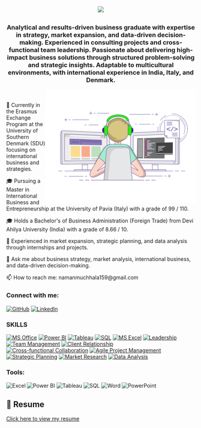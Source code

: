 <h1 align="center">
    <img src="https://readme-typing-svg.herokuapp.com/?font=Righteous&size=35&center=true&vCenter=true&width=700&height=70&duration=4000&lines=Hi+There!+👋;+I'm+Naman+Muchhala!;+Business+Graduate!" />
</h1>

<h3 align="center">Analytical and results-driven business graduate with expertise in strategy, market expansion, and      data-driven decision-making. Experienced in consulting projects and cross-functional team leadership. Passionate about delivering high-impact business solutions through structured problem-solving and strategic insights. Adaptable to multicultural environments, with international experience in India, Italy, and Denmark.</h3>


<img align="right" alt="Coding" width="400" src="https://raw.githubusercontent.com/devSouvik/devSouvik/master/gif3.gif">



<div style="margin-top: 3rem">
    <div style="flex: 1; ">
        <p>🚀 Currently in the Erasmus Exchange Program at the University of Southern Denmark (SDU) focusing on international business and strategies.</p>
        <p>🎓 Pursuing a Master in International Business and Entrepreneurship at the University of Pavia (Italy) with a grade of 99 / 110.</p>
        <p>🎓 Holds a Bachelor's of Business Administration (Foreign Trade) from Devi Ahilya University (India) with a grade of 8.66 / 10.</p>
        <p>💼 Experienced in market expansion, strategic planning, and data analysis through internships and projects.</p>
        <p>💬 Ask me about business strategy, market analysis, international business, and data-driven decision-making.</p>
        <p>📫 How to reach me: namanmuchhala159@gmail.com</p>
    </div>
</div>

<h3 align="left">Connect with me:</h3>
<p align="left">
    <a href="https://github.com/namanmuchhala01" target="_blank"><img align="center" src="https://github.com/DevMadhup/DevMadhup/blob/main/github.gif" alt="GitHub" height="55" width="55" /></a>
    <a href="https://www.linkedin.com/in/naman-muchhala-jsg/" target="_blank"><img align="center" src="https://github.com/DevMadhup/DevMadhup/blob/main/372102050_LINKEDIN_ICON_TRANSPARENT_1080.gif" alt="LinkedIn" height="55" width="50" /></a>
</p>

<h3 align="left">SKILLS</h3>

[![MS Office](https://img.shields.io/badge/MS_Office-D83027?style=for-the-badge&logo=microsoft-office&logoColor=white)](https://www.microsoft.com/en-us/microsoft-365/microsoft-office)
[![Power BI](https://img.shields.io/badge/Power_BI-F2C80F?style=for-the-badge&logo=powerbi&logoColor=black)](https://powerbi.microsoft.com/en-us/)
[![Tableau](https://img.shields.io/badge/Tableau-E97627?style=for-the-badge&logo=tableau&logoColor=white)](https://www.tableau.com/)
[![SQL](https://img.shields.io/badge/SQL-4479A1?style=for-the-badge&logo=mysql&logoColor=white)](https://www.mysql.com/)
[![MS Excel](https://img.shields.io/badge/MS_Excel-217346?style=for-the-badge&logo=microsoft-excel&logoColor=white)](https://www.microsoft.com/en-us/microsoft-365/excel)
[![Leadership](https://img.shields.io/badge/Leadership-007BFF?style=for-the-badge&logo=star&logoColor=white)](https://en.wikipedia.org/wiki/Leadership)
[![Team Management](https://img.shields.io/badge/Team_Management-28A745?style=for-the-badge&logo=people&logoColor=white)](https://en.wikipedia.org/wiki/Team_management)
[![Client Relationship](https://img.shields.io/badge/Client_Relationship-FFC107?style=for-the-badge&logo=handshake&logoColor=black)](https://en.wikipedia.org/wiki/Customer_relationship_management)
[![Cross-functional Collaboration](https://img.shields.io/badge/Cross_functional_Collaboration-17A2B8?style=for-the-badge&logo=users&logoColor=white)](https://en.wikipedia.org/wiki/Cross-functional_team)
[![Agile Project Management](https://img.shields.io/badge/Agile_Project_Management-6C757D?style=for-the-badge&logo=tasks&logoColor=white)](https://en.wikipedia.org/wiki/Agile_software_development)
[![Strategic Planning](https://img.shields.io/badge/Strategic_Planning-007BFF?style=for-the-badge&logo=chart-line&logoColor=white)](https://en.wikipedia.org/wiki/Strategic_planning)
[![Market Research](https://img.shields.io/badge/Market_Research-28A745?style=for-the-badge&logo=search&logoColor=white)](https://en.wikipedia.org/wiki/Market_research)
[![Data Analysis](https://img.shields.io/badge/Data_Analysis-FFC107?style=for-the-badge&logo=chart-bar&logoColor=black)](https://en.wikipedia.org/wiki/Data_analysis)

<h3 align="left">Tools:</h3>
<p align="left">
    <img src="https://img.icons8.com/color/48/000000/microsoft-excel-2019--v1.png" alt="Excel" width="48" height="48"/>
    <img src="https://github.com/user-attachments/assets/fb8e5206-c70b-4ef5-b090-1d42890ed612" alt="Power BI" width="48" height="48" />
    <img src="https://img.icons8.com/color/48/000000/tableau-software.png" alt="Tableau" width="48" height="48"/>
    <img src="https://img.icons8.com/color/48/000000/sql.png" alt="SQL" width="48" height="48"/>
    <img src="https://img.icons8.com/color/48/000000/microsoft-word-2019--v1.png" alt="Word" width="48" height="48"/>
    <img src="https://img.icons8.com/color/48/000000/microsoft-powerpoint-2019--v1.png" alt="PowerPoint" width="48" height="48"/>
</p>





## 📄 Resume
[Click here to view my resume](https://drive.google.com/file/d/1FF8d1GbQkQFsre9YlMkpUS10kA6uieU9/view?usp=sharing)
